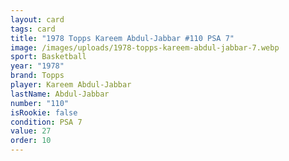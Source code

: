 ```yaml
---
layout: card
tags: card
title: "1978 Topps Kareem Abdul-Jabbar #110 PSA 7"
image: /images/uploads/1978-topps-kareem-abdul-jabbar-7.webp
sport: Basketball
year: "1978"
brand: Topps
player: Kareem Abdul-Jabbar
lastName: Abdul-Jabbar
number: "110"
isRookie: false
condition: PSA 7
value: 27
order: 10
---
```


